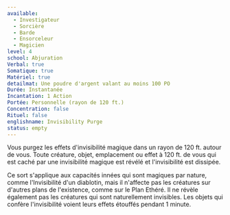 ```yaml
---
available:
  - Investigateur
  - Sorcière
  - Barde
  - Ensorceleur
  - Magicien
level: 4
school: Abjuration
Verbal: true
Somatique: true
Matériel: true
detailmat: Une poudre d'argent valant au moins 100 PO
Durée: Instantanée
Incantation: 1 Action
Portée: Personnelle (rayon de 120 ft.)
Concentration: false
Rituel: false
englishname: Invisibility Purge
status: empty
---
```

Vous purgez les effets d'invisibilité magique dans un rayon de 120 ft. autour de vous. Toute créature, objet, emplacement ou effet à 120 ft. de vous qui est caché par une invisibilité magique est révélé et l'invisibilité est dissipée.

Ce sort s'applique aux capacités innées qui sont magiques par nature, comme l'Invisibilité d'un diablotin, mais il n'affecte pas les créatures sur d'autres plans de l'existence, comme sur le Plan Ethéré. Il ne révèle également pas les créatures qui sont naturellement invisibles. Les objets qui confère l'invisibilité voient leurs effets étouffés pendant 1 minute.

